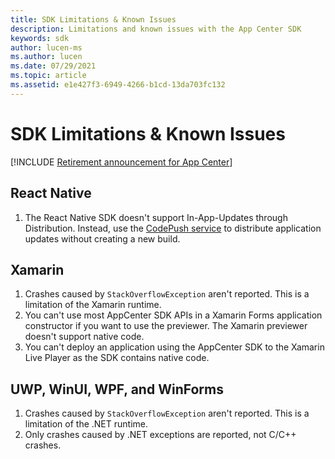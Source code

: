 ```yaml
---
title: SDK Limitations & Known Issues
description: Limitations and known issues with the App Center SDK
keywords: sdk
author: lucen-ms
ms.author: lucen
ms.date: 07/29/2021
ms.topic: article
ms.assetid: e1e427f3-6949-4266-b1cd-13da703fc132
---
```


# SDK Limitations & Known Issues
[!INCLUDE [Retirement announcement for App Center](~/includes/retirement.md)]

## React Native

1. The React Native SDK doesn't support In-App-Updates through Distribution. Instead, use the [CodePush service](https://microsoft.github.io/code-push/) to distribute application updates without creating a new build.

## Xamarin

1. Crashes caused by `StackOverflowException` aren't reported. This is a limitation of the Xamarin runtime.
2. You can't use most AppCenter SDK APIs in a Xamarin Forms application constructor if you want to use the previewer. The Xamarin previewer doesn't support native code.
3. You can't deploy an application using the AppCenter SDK to the Xamarin Live Player as the SDK contains native code.

## UWP, WinUI, WPF, and WinForms

1. Crashes caused by `StackOverflowException` aren't reported. This is a limitation of the .NET runtime.
2. Only crashes caused by .NET exceptions are reported, not C/C++ crashes.
